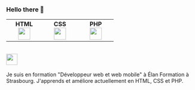 ### Hello there 👋
<table width="320px">
  <tbody>
    <tr valign="top">
            <td width="80px" align="center">
            <span><strong>HTML</strong></span><br>
            <img height="32" src="https://cdn.jsdelivr.net/gh/devicons/devicon/icons/html5/html5-original.svg">
            </td>
            <td width="80px" align="center">
            <span><strong>CSS</strong></span><br>
            <img height="32px" src="https://cdn.jsdelivr.net/gh/devicons/devicon/icons/css3/css3-original.svg">
            </td>
            <td width="80px" align="center">
            <span><strong>PHP</strong></span><br>
            <img height="32" src="https://cdn.jsdelivr.net/gh/devicons/devicon/icons/php/php-original.svg">
            </td>
     </tr>
  </tbody>
</table>
<br>
<a href="https://fr.linkedin.com/in/david-sousa-de-araujo-21a15b26a">
  <img color:"black" width="30px" src="https://www.iconsdb.com/icons/preview/white/linkedin-3-xxl.png"/>
  </a>
<br>
<br>
Je suis en formation "Développeur web et web mobile" à Élan Formation à Strasbourg. J'apprends et améliore actuellement en HTML, CSS et PHP.

<!--
**David-SDA/David-SDA** is a ✨ _special_ ✨ repository because its `README.md` (this file) appears on your GitHub profile.

Here are some ideas to get you started:

- 🔭 I’m currently working on ...
- 🌱 I’m currently learning ...
- 👯 I’m looking to collaborate on ...
- 🤔 I’m looking for help with ...
- 💬 Ask me about ...
- 📫 How to reach me: ...
- 😄 Pronouns: ...
- ⚡ Fun fact: ...
-->
